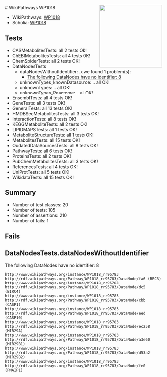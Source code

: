 <img style="float: right; width: 200px" src="https://upload.wikimedia.org/wikipedia/commons/thumb/8/83/Wplogo_with_text_500.png/640px-Wplogo_with_text_500.png" />
# WikiPathways WP1018

* WikiPathways: [WP1018](https://new.wikipathways.org/pathways/WP1018)
* Scholia: [WP1018](https://scholia.toolforge.org/wikipathways/WP1018)
## Tests
* CASMetabolitesTests: all 2 tests OK!
* ChEBIMetabolitesTests: all 4 tests OK!
* ChemSpiderTests: all 2 tests OK!
* DataNodesTests
    * dataNodesWithoutIdentifier: .x we found 1 problem(s):
        * [The following DataNodes have no identifier: 8](#d2d32fa7)
    * unknownTypes_knownDatasource: .. all OK!
    * unknownTypes: .. all OK!
    * unknownTypes_Reactome: .. all OK!
* EnsemblTests: all 4 tests OK!
* GeneTests: all 3 tests OK!
* GeneralTests: all 13 tests OK!
* HMDBSecMetabolitesTests: all 3 tests OK!
* InteractionTests: all 8 tests OK!
* KEGGMetaboliteTests: all 2 tests OK!
* LIPIDMAPSTests: all 1 tests OK!
* MetaboliteStructureTests: all 1 tests OK!
* MetabolitesTests: all 15 tests OK!
* OudatedDataSourcesTests: all 8 tests OK!
* PathwayTests: all 6 tests OK!
* ProteinsTests: all 2 tests OK!
* PubChemMetabolitesTests: all 3 tests OK!
* ReferencesTests: all 4 tests OK!
* UniProtTests: all 5 tests OK!
* WikidataTests: all 15 tests OK!


## Summary

* Number of test classes: 20
* Number of tests: 105
* Number of assertions: 210
* Number of fails: 1

## Fails

<a name="d2d32fa7" />

## DataNodesTests.dataNodesWithoutIdentifier

The following DataNodes have no identifier: 8
```
http://www.wikipathways.org/instance/WP1018_rr95783 http://rdf.wikipathways.org/Pathway/WP1018_rr95783/DataNode/fa6 (BBC3)
http://www.wikipathways.org/instance/WP1018_rr95783 http://rdf.wikipathways.org/Pathway/WP1018_rr95783/DataNode/dc5 (BIRC4)
http://www.wikipathways.org/instance/WP1018_rr95783 http://rdf.wikipathways.org/Pathway/WP1018_rr95783/DataNode/cbb (CASP1)
http://www.wikipathways.org/instance/WP1018_rr95783 http://rdf.wikipathways.org/Pathway/WP1018_rr95783/DataNode/eed (CASP10)
http://www.wikipathways.org/instance/WP1018_rr95783 http://rdf.wikipathways.org/Pathway/WP1018_rr95783/DataNode/ec258 (MIR29A)
http://www.wikipathways.org/instance/WP1018_rr95783 http://rdf.wikipathways.org/Pathway/WP1018_rr95783/DataNode/a3e60 (MIR29B1)
http://www.wikipathways.org/instance/WP1018_rr95783 http://rdf.wikipathways.org/Pathway/WP1018_rr95783/DataNode/d53a2 (MIR29B2)
http://www.wikipathways.org/instance/WP1018_rr95783 http://rdf.wikipathways.org/Pathway/WP1018_rr95783/DataNode/fe0 (PMAIP1)
```

